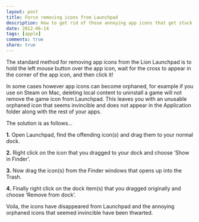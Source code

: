 ```yaml
---
layout: post
title: Force removing icons from Launchpad
description: How to get rid of those annoying app icons that get stuck in your app dock
date: 2012-06-14
tags: [apple]
comments: true
share: true
---
```


The standard method for removing app icons from the Lion Launchpad is to hold the left mouse button over the app icon, wait for the cross to appear in the corner of the app icon, and then click it!




In some cases however app icons can become orphaned, for example if you use on Steam on Mac, deleting local content to uninstall a game will not remove the game icon from Launchpad. This leaves you with an unusable orphaned icon that seems invincible and does not appear in the Application folder along with the rest of your apps.





The solution is as follows…





**1.** Open Launchpad, find the offending icon(s) and drag them to your normal dock.





**2.** Right click on the icon that you dragged to your dock and choose ‘Show in Finder’.





**3.** Now drag the icon(s) from the Finder windows that opens up into the Trash.





**4.** Finally right click on the dock item(s) that you dragged originally and choose ‘Remove from dock’.





Voila, the icons have disappeared from Launchpad and the annoying orphaned icons that seemed invincible have been thwarted.
